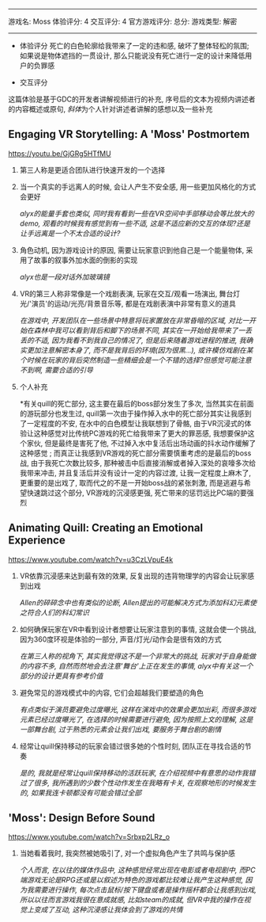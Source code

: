 

---
游戏名: Moss
体验评分: 4
交互评分: 4
官方游戏评分: 
总分: 
游戏类型: 解密


---

- 体验评分
死亡的白色轮廓给我带来了一定的违和感, 破坏了整体轻松的氛围; 如果说是物体遮挡的一贯设计, 那么只能说没有死亡进行一定的设计来降低用户的负罪感

- 交互评分



这篇体验是基于GDC的开发者讲解视频进行的补充, 序号后的文本为视频内讲述者的内容概述或原句, *斜体*为个人针对讲述者讲解的感想以及一些补充

## Engaging VR Storytelling: A 'Moss' Postmortem 
https://youtu.be/GjGRg5HTfMU

1. 第三人称是更适合团队进行快速开发的一个选择

2. 当一个真实的手远离人的时候, 会让人产生不安全感, 用一些更加风格化的方式会更好

	*alyx的能量手套也类似, 同时我有看到一些在VR空间中手部移动会等比放大的demo, 观看的时候我有感觉到有一些不适, 这是不适应新的交互的体现?还是让手远离是一个不太合适的设计?*

3. 角色动机, 因为游戏设计的原因, 需要让玩家意识到他自己是一个能量物体, 采用了故事的叙事外加水面的倒影的实现

	*alyx也是一段对话外加玻璃镜*

4. VR的第三人称非常像是一个戏剧表演, 玩家在交互/观看一场演出, 舞台灯光/'演员'的运动/光亮/背景音乐等, 都是在戏剧表演中非常有意义的道具

	*在游戏中, 开发团队在一些场景中特意将玩家置放在非常昏暗的区域, 对比一开始在森林中我可以看到背后和脚下的场景不同, 其实在一开始给我带来了一丢丢的不适, 因为我看不到我自己的情况了, 但是后来随着游戏进程的推进, 我确实更加注意解密本身了, 而不是我背后的环境(因为很黑...), 或许模仿戏剧在某个时候在玩家的背后突然制造一些精细会是一个不错的选择?但感觉可能注意不到啊, 需要合适的引导*

5. 个人补充

	*有关quill的死亡部分, 这主要在最后的boss部分发生了多次, 当然其实在前面的游玩部分也发生过, quill第一次由于操作掉入水中的死亡部分其实让我感到了一定程度的不安, 在水中的白色模型让我联想到了骨骼, 由于VR沉浸式的体验让这种感觉对比传统PC游戏的死亡给我带来了更大的罪恶感, 我想要保护这个家伙, 但是最终是害死了他, 不过掉入水中复活后出场动画的抖水动作缓解了这种感觉 ; 而真正让我感到VR游戏的死亡部分需要慎重考虑的是最后的boss战, 由于我死亡次数比较多, 那种被击中后直接消解或者掉入深处的哀嚎多次给我带来冲击, 并且复活后并没有设计一定的内容过渡, 让我一定程度上麻木了, 更重要的是出戏了, 取而代之的不是一开始boss战的紧张刺激, 而是逃避与希望快速跳过这个部分, VR游戏的沉浸感更强, 死亡带来的惩罚远比PC端的要强烈

## Animating Quill: Creating an Emotional Experience
https://www.youtube.com/watch?v=u3CzLVpuE4k

1. VR依靠沉浸感来达到最有效的效果, 反复出现的违背物理学的内容会让玩家感到出戏

	*Allen的碎碎念中也有类似的论断, Allen提出的可能解决方式为添加科幻元素使之符合人们的科幻常识*

2. 如何确保玩家在VR中看到设计者想要让玩家注意到的事情, 这就会使一个挑战, 因为360度环视是体验的一部分, 声音/灯光/动作会是很有效的方式

	*在第三人称的视角下, 其实我觉得这不是一个非常大的挑战, 玩家对于自身能做的内容不多, 自然而然地会去注意'舞台'上正在发生的事情, alyx中有关这一个部分的设计更具有参考价值*


3. 避免常见的游戏模式中的内容, 它们会超越我们要塑造的角色

	*有点类似于演员要避免过度曝光, 这样在演戏中的效果会更加出彩, 而很多游戏元素已经过度曝光了, 在选择的时候需要进行避免, 因为按照上文的理解, 这是一部舞台剧, 过于熟悉的元素会让我们出戏, 要服务于舞台剧的剧情*

4. 经常让quill保持移动的玩家会错过很多她的个性时刻, 团队正在寻找合适的节奏

	*是的, 我就是经常让quill保持移动的活跃玩家, 在介绍视频中有意思的动作我错过了很多, 我所遇到的少数个性动作发生在我略有卡关, 在观察地形的时候发生的, 如果我连卡顿都没有可能会错过全部*


## 'Moss': Design Before Sound
https://www.youtube.com/watch?v=Srbxp2LRz_o

1. 当她看着我时, 我突然被她吸引了, 对一个虚拟角色产生了共鸣与保护感

	*个人而言, 在以往的媒体作品中, 这种感觉经常出现在电影或者电视剧中, 而PC端游戏无论是RPG还或是以叙述为特色的游戏都比较难让我产生这种感觉, 因为我需要进行操作, 每次点击鼠标/按下键盘或者是操作摇杆都会让我感到出戏, 所以以往而言游戏我很在意成就感, 比如steam的成就, 但VR中我的操作在视觉上变成了互动, 这种沉浸感让我体会到了游戏的共情*